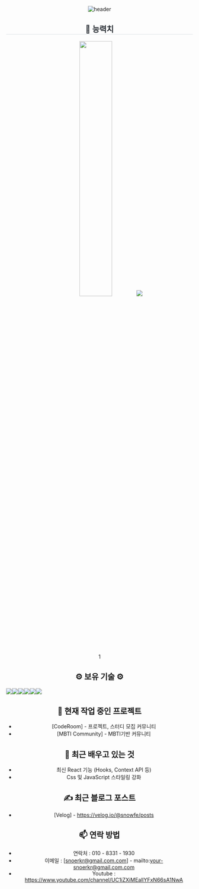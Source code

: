 <div align="center">

![header](https://capsule-render.vercel.app/api?type=waving&color=gradient&height=120&animation=fadeIn&section=footer&text=🚗🚘🚛&fontAlign=70) 

 <h2 style="border-bottom: 1px solid #d8dee4; color: #282d33;"> 🏅 능력치 </h2>
  <a>
    <img src="https://github-readme-stats.vercel.app/api?username=SnowsFE&&theme=highcontrast&show_icons=true" width="42%">
     <img src="https://github-readme-stats.vercel.app/api/top-langs/?username=SnowsFE&theme=highcontrast&show_icons=true">
  </a>

1
## ⚙️ 보유 기술 ⚙️
<div style="display:flex; flex-direction:row;">
    <img src="https://img.shields.io/badge/linux-FCC624?style=for-the-badge&logo=linux&logoColor=black"> 
    <img src="https://img.shields.io/badge/html5-E34F26?style=flat-square&logo=html5&logoColor=white"> 
    <img src="https://img.shields.io/badge/css-1572B6?style=flat-square&logo=css3&logoColor=white"> 
    <img src="https://img.shields.io/badge/javascript-F7DF1E?style=flat-square&logo=javascript&logoColor=black"> 
    <img src="https://img.shields.io/badge/bootstrap-7952B3?style=flat-square&logo=bootstrap&logoColor=white">
    <img src="https://img.shields.io/badge/react-20232a.svg?style=for-the-badge&logo=react&logoColor=61DAFB" />
</div>



## 🔭 현재 작업 중인 프로젝트
- [CodeRoom] - 프로젝트, 스터디 모집 커뮤니티
- [MBTI Community] - MBTI기반 커뮤니티



## 🌱 최근 배우고 있는 것
- 최신 React 기능 (Hooks, Context API 등)
- Css 및 JavaScript 스타일링 강화 



## ✍️ 최근 블로그 포스트
- [Velog] - https://velog.io/@snowfe/posts


## 📫 연락 방법

- 연락처 : 010 - 8331 - 1930 
- 이메일 : [snoerkr@gmail.com.com] - mailto:your-snoerkr@gmail.com.com
- Youtube : https://www.youtube.com/channel/UC1iZXiMEallYFxN66sA1NwA
</div>
